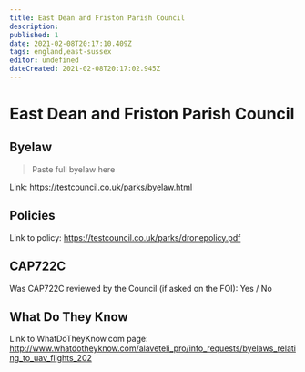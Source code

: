 ```yaml
---
title: East Dean and Friston Parish Council
description:
published: 1
date: 2021-02-08T20:17:10.409Z
tags: england,east-sussex
editor: undefined
dateCreated: 2021-02-08T20:17:02.945Z
---
```


# East Dean and Friston Parish Council


## Byelaw
> Paste full byelaw here

Link:
https://testcouncil.co.uk/parks/byelaw.html

## Policies
Link to policy:
https://testcouncil.co.uk/parks/dronepolicy.pdf

## CAP722C

Was CAP722C reviewed by the Council (if asked on the FOI): Yes / No

## What Do They Know

Link to WhatDoTheyKnow.com page:
http://www.whatdotheyknow.com/alaveteli_pro/info_requests/byelaws_relating_to_uav_flights_202

